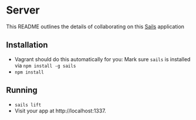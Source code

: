 # Server

This README outlines the details of collaborating on this [Sails](http://sailsjs.org) application

## Installation

* Vagrant should do this automatically for you: Mark sure `sails` is installed via `npm install -g sails`
* `npm install`

## Running

* `sails lift`
* Visit your app at http://localhost:1337.
